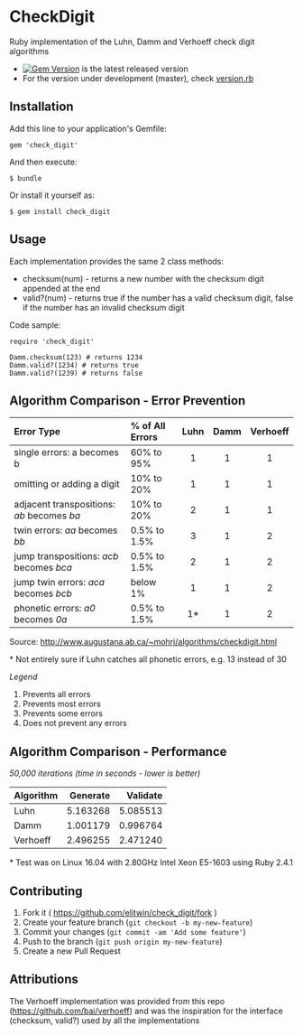 # CheckDigit

Ruby implementation of the Luhn, Damm and Verhoeff check digit algorithms

* [![Gem Version](https://badge.fury.io/rb/check_digit.svg)](http://badge.fury.io/rb/check_digit) is the latest released version
* For the version under development (master), check [version.rb](https://github.com/elitwin/check_digit/blob/master/lib/check_digit/version.rb)

## Installation

Add this line to your application's Gemfile:

    gem 'check_digit'

And then execute:

    $ bundle

Or install it yourself as:

    $ gem install check_digit

## Usage

Each implementation provides the same 2 class methods:
* checksum(num) - returns a new number with the checksum digit appended at the end
* valid?(num) - returns true if the number has a valid checksum digit, false if the number has an invalid checksum digit

Code sample:

    require 'check_digit'

    Damm.checksum(123) # returns 1234
    Damm.valid?(1234) # returns true
    Damm.valid?(1239) # returns false

## Algorithm Comparison - Error Prevention
| Error Type                                 | % of All Errors | Luhn | Damm | Verhoeff |
|:-----------------------------------------  |:--------------- |:----:|:----:|:--------:|
| single errors: a becomes b                 | 60% to 95%      |  1   |  1   |     1    |
| omitting or adding a digit                 | 10% to 20%      |  1   |  1   |     1    |
| adjacent transpositions: *ab* becomes *ba* | 10% to 20%      |  2   |  1   |     1    |
| twin errors: *aa* becomes *bb*             | 0.5% to 1.5%    |  3   |  1   |     2    |
| jump transpositions: *acb* becomes *bca*   | 0.5% to 1.5%    |  2   |  1   |     2    |
| jump twin errors: *aca* becomes *bcb*      | below 1%        |  1   |  1   |     2    |
| phonetic errors: *a0* becomes *0a*         | 0.5% to 1.5%    |  1*  |  1   |     2    |

Source: http://www.augustana.ab.ca/~mohrj/algorithms/checkdigit.html

\* Not entirely sure if Luhn catches all phonetic errors, e.g. 13 instead of 30

*Legend*
1. Prevents all errors
2. Prevents most errors
3. Prevents some errors
4. Does not prevent any errors

## Algorithm Comparison - Performance
*50,000 iterations (time in seconds - lower is better)*

| Algorithm | Generate | Validate |
|:--------- | --------:| --------:|
| Luhn      | 5.163268 | 5.085513 |
| Damm      | 1.001179 | 0.996764 |
| Verhoeff  | 2.496255 | 2.471240 |

\* Test was on Linux 16.04 with 2.80GHz Intel Xeon E5-1603 using Ruby 2.4.1

## Contributing

1. Fork it ( https://github.com/elitwin/check_digit/fork )
2. Create your feature branch (`git checkout -b my-new-feature`)
3. Commit your changes (`git commit -am 'Add some feature'`)
4. Push to the branch (`git push origin my-new-feature`)
5. Create a new Pull Request

## Attributions
The Verhoeff implementation was provided from this repo (https://github.com/bai/verhoeff) and was the inspiration for the interface (checksum, valid?) used by all the implementations
